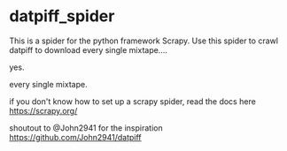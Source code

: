 # datpiff_spider

This is a spider for the python framework Scrapy.
Use this spider to crawl datpiff to download every single mixtape....

yes.

every single mixtape.

if you don't know how to set up a scrapy spider, read the docs here
https://scrapy.org/

shoutout to @John2941 for the inspiration
https://github.com/John2941/datpiff
